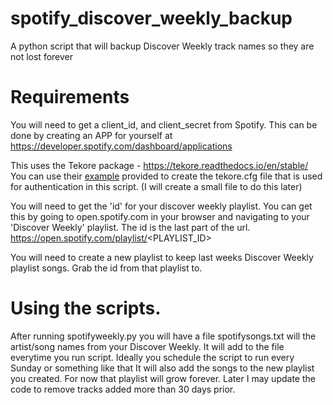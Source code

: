 # spotify_discover_weekly_backup
A python script that will backup Discover Weekly track names so they are not lost forever 


# Requirements
You will need to get a client_id, and client_secret from Spotify. This can be done by creating an APP for yourself at https://developer.spotify.com/dashboard/applications

This uses the Tekore package - https://tekore.readthedocs.io/en/stable/
You can use their [example](https://github.com/felix-hilden/tekore/blob/0e2aa312e1bec8033092d6daf08f2fe92daffbcf/docs/src/getting_started.rst#saving-the-configuration) provided to create the tekore.cfg file that is used for authentication in this script. 
(I will create a small file to do this later)

You will need to get the 'id' for your discover weekly playlist. You can get this by going to open.spotify.com in your browser and navigating to your 'Discover Weekly' playlist. The id is the last part of the url. https://open.spotify.com/playlist/<PLAYLIST_ID>

You will need to create a new playlist to keep last weeks Discover Weekly playlist songs. Grab the id from that playlist to.

# Using the scripts. 

After running spotifyweekly.py you will have a file spotifysongs.txt will the artist/song names from your Discover Weekly.  It will add to the file everytime you run script. Ideally you schedule the script to run every Sunday or something like that
It will also add the songs to the new playlist you created. For now that playlist will grow forever. Later I may update the code to remove tracks added more than 30 days prior.
